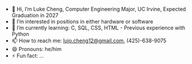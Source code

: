- 👋 Hi, I’m Luke Cheng, Computer Engineering Major, UC Irvine, Expected Graduation in 2027
- 👀 I’m interested in positions in either hardware or software 
- 🌱 I’m currently learning: C, SQL, CSS, HTML - Previous experience with Python
- 📫 How to reach me: lujo.cheng12@gmail.com, (425)-638-9075
- 😄 Pronouns: he/him
- ⚡ Fun fact: ...

<!---
s-chengl/s-chengl is a ✨ special ✨ repository because its `README.md` (this file) appears on your GitHub profile.
You can click the Preview link to take a look at your changes.
--->
